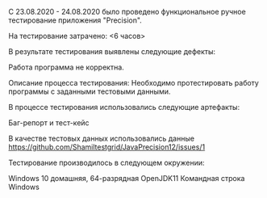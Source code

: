 С 23.08.2020 - 24.08.2020 было проведено функциональное ручное тестирование приложения "Precision".

На тестирование затрачено: <6 часов>

В результате тестирования выявлены следующие дефекты:

Работа программа не корректна.

Описание процесса тестирования: Необходимо протестировать работу программы с заданными тестовыми данными.

В процессе тестирования использовались следующие артефакты:

Баг-репорт и тест-кейс

В качестве тестовых данных использовались данные https://github.com/Shamiltestgrid/JavaPrecision12/issues/1

Тестирование производилось в следующем окружении:

Windows 10 домашняя, 64-разрядная OpenJDK11 Командная строка Windows
